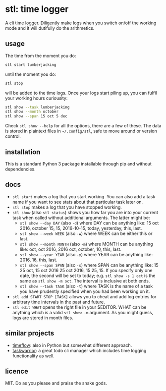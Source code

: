 # stl: time logger

A cli time logger. Diligently make logs when you switch on/off the working mode
and it will dutifully do the arithmetics.


## usage

The time from the moment you do:

```bash
stl start lumberjacking
```

until the moment you do:

```bash
stl stop
```

will be added to the time logs. Once your logs start piling up, you can fulfil
your working hours curiousity:

```bash
stl show --task lumberjacking
stl show --month october
stl show --span 15 oct 5 dec
```

Check `stl show --help` for all the options, there are a few of these. The data
is stored in plaintext files in `~/.config/stl`, safe to move around or version
control.


## installation

This is a standard Python 3 package installable through pip and without
dependencies.


## docs

* `stl start` makes a log that you start working. You can also add a task name
  if you want to see stats about that particular task later on.
* `stl stop` makes a log that you have stopped working.
* `stl show` (also `stl status`) shows you how far you are into your current
  task when called without additional arguments. The latter might be:
	* `stl show --day DAY` (also `-d`) where DAY can be anything like: 15 oct
	  2016, october 15, 15, 2016-10-15, today, yesterday, this, last.
	* `stl show --week WEEK` (also `-w`) where WEEK can be either this or last.
	* `stl show --month MONTH` (also `-m`) where MONTH can be anything like:
	  oct, oct 2016, 2016 oct, october, 10, this, last.
	* `stl show --year YEAR` (also `-y`) where YEAR can be anything like: 2016,
	  16, this, last.
	* `stl show --span SPAN` (also `-s`) where SPAN can be anything like: 15 25
	  oct, 15 oct 2016 25 oct 2016, 15 25, 15. If you specify only one date, the
	  second will be set to today; e.g. `stl show -s 1 oct` is the same as `stl
	  show -m oct`. The interval is inclusive at both ends.
	* `stl show --task TASK` (also `-t`) where TASK is the name of a task you
	  have prudently specified when you had been working on it.
* `stl add START STOP [TASK]` allows you to cheat and add log entries for
  arbitrary time intervals in the past and future.
* `stl edit WHAT` opens the right file in your $EDITOR. WHAT can be anything
  which is a valid `stl show -m` argument. As you might guess, logs are stored
  in month files.


## similar projects

* [timeflow](https://github.com/trimailov/timeflow): also in Python but somewhat
  different approach.
* [taskwarrior](https://taskwarrior.org/): a great todo cli manager which
  includes time logging functionality as well.


## licence

MIT. Do as you please and praise the snake gods.

